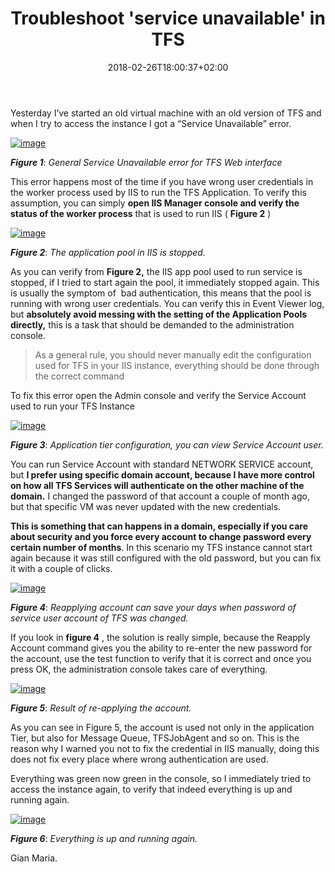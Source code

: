 ﻿---
title: "Troubleshoot 'service unavailable' in TFS"
description: ""
date: 2018-02-26T18:00:37+02:00
draft: false
tags: [Team Foundation Server]
categories: [Team Foundation Server]
---
Yesterday I’ve started an old virtual machine with an old version of TFS and when I try to access the instance I got a “Service Unavailable” error.

[![image](https://www.codewrecks.com/blog/wp-content/uploads/2018/02/image_thumb-6.png "image")](https://www.codewrecks.com/blog/wp-content/uploads/2018/02/image-6.png)

 ***Figure 1***: *General Service Unavailable error for TFS Web interface*

This error happens most of the time if you have wrong user credentials in the worker process used by IIS to run the TFS Application. To verify this assumption, you can simply  **open IIS Manager console and verify the status of the worker process** that is used to run IIS ( **Figure 2** )

[![image](https://www.codewrecks.com/blog/wp-content/uploads/2018/02/image_thumb-7.png "image")](https://www.codewrecks.com/blog/wp-content/uploads/2018/02/image-7.png)

 ***Figure 2***: *The application pool in IIS is stopped.*

As you can verify from  **Figure 2,** the IIS app pool used to run service is stopped, if I tried to start again the pool, it immediately stopped again. This is usually the symptom of  bad authentication, this means that the pool is running with wrong user credentials. You can verify this in Event Viewer log, but  **absolutely avoid messing with the setting of the Application Pools directly,** this is a task that should be demanded to the administration console.

> As a general rule, you should never manually edit the configuration used for TFS in your IIS instance, everything should be done through the correct command

To fix this error open the Admin console and verify the Service Account used to run your TFS Instance

[![image](https://www.codewrecks.com/blog/wp-content/uploads/2018/02/image_thumb-8.png "image")](https://www.codewrecks.com/blog/wp-content/uploads/2018/02/image-8.png)

 ***Figure 3***: *Application tier configuration, you can view Service Account user.*

You can run Service Account with standard NETWORK SERVICE account, but **I prefer using specific domain account, because I have more control on how all TFS Services will authenticate on the other machine of the domain.** I changed the password of that account a couple of month ago, but that specific VM was never updated with the new credentials.

 **This is something that can happens in a domain, especially if you care about security and you force every account to change password every certain number of months**. In this scenario my TFS instance cannot start again because it was still configured with the old password, but you can fix it with a couple of clicks.

[![image](https://www.codewrecks.com/blog/wp-content/uploads/2018/02/image_thumb-9.png "image")](https://www.codewrecks.com/blog/wp-content/uploads/2018/02/image-9.png)

 ***Figure 4***: *Reapplying account can save your days when password of service user account of TFS was changed.*

If you look in  **figure 4** , the solution is really simple, because the Reapply Account command gives you the ability to re-enter the new password for the account, use the test function to verify that it is correct and once you press OK, the administration console takes care of everything.

[![image](https://www.codewrecks.com/blog/wp-content/uploads/2018/02/image_thumb-10.png "image")](https://www.codewrecks.com/blog/wp-content/uploads/2018/02/image-10.png)

 ***Figure 5***: *Result of re-applying the account.*

As you can see in Figure 5, the account is used not only in the application Tier, but also for Message Queue, TFSJobAgent and so on. This is the reason why I warned you not to fix the credential in IIS manually, doing this does not fix every place where wrong authentication are used.

Everything was green now green in the console, so I immediately tried to access the instance again, to verify that indeed everything is up and running again.

[![image](https://www.codewrecks.com/blog/wp-content/uploads/2018/02/image_thumb-11.png "image")](https://www.codewrecks.com/blog/wp-content/uploads/2018/02/image-11.png)

 ***Figure 6***: *Everything is up and running again.*

Gian Maria.

